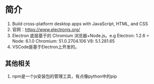 # 简介
1. Build cross-platform desktop apps with JavaScript, HTML, and CSS
2. 官网：https://www.electronjs.org/
3. Electron 底层基于的 Chromium 浏览器+Node.js。e.g Electron: 1.2.6 =	Node: 6.1.0	Chromium: 51.0.2704.106	V8: 5.1.281.65
4. VSCode是基于Electron上开发的。

## 其他相关
1. npm是一个js安装包的管理工具，有点像python中的pip